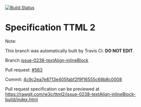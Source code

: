 [![Build Status](https://travis-ci.org/w3c/ttml2.svg?branch=issue-0238-textAlign-inlineBlock)](https://travis-ci.org/w3c/ttml2)


# Specification TTML 2


Note:


This branch was automatically built by Travis CI. <b>DO NOT EDIT</b>.


 Branch [issue-0238-textAlign-inlineBlock](https://github.com/w3c/ttml2/tree/issue-0238-textAlign-inlineBlock)


 Pull request: [#563](https://github.com/w3c/ttml2/pull/563)


 Commit: [4c9c2ea7e8713e405fabf2f9f16555c68b8c0008](https://github.com/w3c/ttml2/commit/4c9c2ea7e8713e405fabf2f9f16555c68b8c0008)

Pull request specification can be previewed at https://rawgit.com/w3c/ttml2/issue-0238-textAlign-inlineBlock-build/index.html



